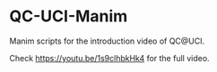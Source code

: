 # QC-UCI-Manim

Manim scripts for the introduction video of QC@UCI.

Check https://youtu.be/1s9clhbkHk4 for the full video.

